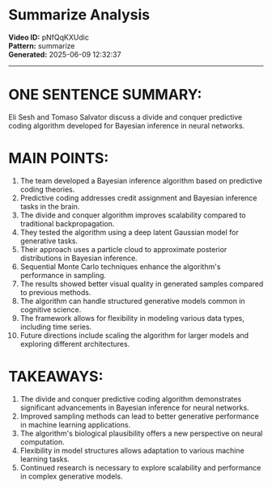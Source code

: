 # Summarize Analysis

**Video ID:** pNfQqKXUdic  
**Pattern:** summarize  
**Generated:** 2025-06-09 12:32:37  

---

# ONE SENTENCE SUMMARY:
Eli Sesh and Tomaso Salvator discuss a divide and conquer predictive coding algorithm developed for Bayesian inference in neural networks.

# MAIN POINTS:
1. The team developed a Bayesian inference algorithm based on predictive coding theories.
2. Predictive coding addresses credit assignment and Bayesian inference tasks in the brain.
3. The divide and conquer algorithm improves scalability compared to traditional backpropagation.
4. They tested the algorithm using a deep latent Gaussian model for generative tasks.
5. Their approach uses a particle cloud to approximate posterior distributions in Bayesian inference.
6. Sequential Monte Carlo techniques enhance the algorithm's performance in sampling.
7. The results showed better visual quality in generated samples compared to previous methods.
8. The algorithm can handle structured generative models common in cognitive science.
9. The framework allows for flexibility in modeling various data types, including time series.
10. Future directions include scaling the algorithm for larger models and exploring different architectures.

# TAKEAWAYS:
1. The divide and conquer predictive coding algorithm demonstrates significant advancements in Bayesian inference for neural networks.
2. Improved sampling methods can lead to better generative performance in machine learning applications.
3. The algorithm's biological plausibility offers a new perspective on neural computation.
4. Flexibility in model structures allows adaptation to various machine learning tasks.
5. Continued research is necessary to explore scalability and performance in complex generative models.